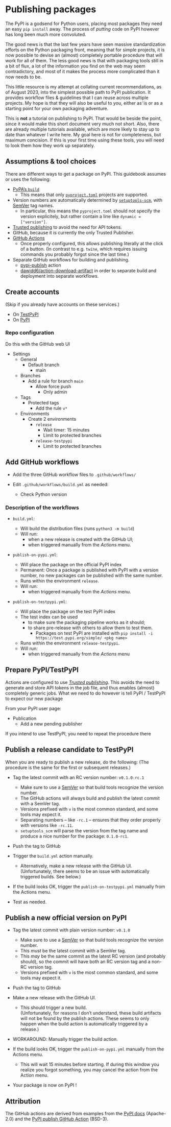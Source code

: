 
# Publishing packages

The PyPI is a godsend for Python users, placing most packages they need an easy `pip install` away.
The process of *putting* code on PyPI however has long been much more convoluted.

The good news is that the last few years have seen massive standardization efforts on the Python packaging front, meaning that for simple projects, it is now possible to devise an (almost) completely portable procedure that will work for all of them.
The less good news is that with packaging tools still in a bit of flux, a lot of the information you find on the web may seem contradictory, and most of it makes the process more complicated than it now needs to be.

This little resource is my attempt at collating current recommendations, as of August 2023, into the simplest possible path to PyPI publication. It provides workflow files & guidelines that I can reuse across multiple projects. My hope is that they will also be useful to you, either as⁻is or as a starting point for your own packaging adventure.

This is **not** a tutorial on publishing to PyPI. That would be beside the point, since it would make this short document very much not short. Also, there are already multiple tutorials available, which are more likely to stay up to date than whatever I write here. My goal here is not for completeness, but maximum concision. If this is your first time using these tools, you will need to look them how they work up separately.

## Assumptions & tool choices

There are different ways to get a package on PyPI. This guidebook assumes or uses the following:

- [PyPA’s `build`](https://pypa-build.readthedocs.io/en/latest/)
    + This means that only [`pyproject.toml`](https://setuptools.pypa.io/en/latest/userguide/pyproject_config.html) projects are supported.
- Version numbers are automatically determined by [`setuptools-scm`](https://github.com/pypa/setuptools_scm), with [SemVer](https://semver.org/) tag names.
    + In particular, this means the `pyproject.toml` should not specify the version explicitely, but rather contain a line like `dynamic = ["version"]`.
- [Trusted publishing](https://docs.pypi.org/trusted-publishers/using-a-publisher/) to avoid the need for API tokens.
- GitHub, because it is currently the only Trusted Publisher.
- [GitHub Actions](https://packaging.python.org/en/latest/guides/publishing-package-distribution-releases-using-github-actions-ci-cd-workflows/)
    + Once properly configured, this allows publishing literally at the click of a button. (In contrast to e.g. `twine`, which requires issuing commands you probably forgot since the last time.)
- Separate GitHub workflows for building and publishing.
    + [pypi-publish](https://github.com/marketplace/actions/pypi-publish) action
    + [dawidd6/action-download-artifact](https://github.com/dawidd6/action-download-artifact) in order to separate build and deployment into separate workflows.

## Create accounts

(Skip if you already have accounts on these services.)

- On [TestPyPI](https://test.pypi.org)
- On [PyPI](https://pypi.org/)

### Repo configuration

Do this with the GitHub web UI

- Settings
    - General
        - Default branch
            - main
    - Branches
        - Add a rule for branch `main`
            - Allow force push
                - Only admin
    - Tags
        - Protected tags
            - Add the rule `v*`
    - Environments
        - Create 2 environments
            - `release`
                - Wait timer: 15 minutes
                - Limit to protected branches
            - `release-testpypi`
                - Limit to protected branches

## Add GitHub workflows

- Add the three GitHub workflow files to `.github/workflows/`

- Edit `.github/workflows/build.yml` as needed:
    + Check Python version
    
### Description of the workflows

- `build.yml`:
    + Will build the distribution files (runs `python3 -m build`)
    + Will run:
        + when a new release is created with the GitHub UI;
        + when triggered manually from the *Actions* menu.

- `publish-on-pypi.yml`:
    + Will place the package on the official PyPI index
    + Permanent: Once a package is published with PyPI with a version number, no new packages can be published with the same number.
    + Runs within the environment `release`.
    + Will run:
        + when triggered manually from the *Actions* menu.

- `publish-on-testpypi.yml`:
    + Will place the package on the test PyPI index
    + The test index can be used
        + to make sure the packaging pipeline works as it should;
        + to share pre-release with others to allow them to test them.
            + Packages on test PyPI are installed with `pip install -i https://test.pypi.org/simple/ <pkg name>`
    + Runs within the environment `release-testpypi`.
    + Will run:
        + when triggered manually from the *Actions* menu
                
## Prepare PyPI/TestPyPI

Actions are configured to use [*Trusted publishing*](https://docs.pypi.org/trusted-publishers/using-a-publisher/). This avoids the need to generate and store API tokens in the job file, and thus enables (almost) completely generic jobs. What we need to do however is tell PyPI / TestPyPI to expect our new package

From your PyPI user page:

- Publication
    + Add a new pending publisher
    
If you intend to use TestPyPI, you need to repeat the procedure there

## Publish a release candidate to TestPyPI

When you are ready to publish a new release, do the following:
(The procedure is the same for the first or subsequent releases.)

- Tag the latest commit with an RC version number: `v0.1.0-rc.1`
  + Make sure to use a [SemVer](https://semver.org/) so that build tools recognize the version number.
  + The GitHub actions will always build and publish the latest commit with a SemVer tag.
  + Versions prefixed with `v` is the most common standard, and some tools may expect it.
  + Separating numbers – like `-rc.1` – ensures that they order properly with versions like `-rc.11`.
  + `setuptools_scm` will parse the version from the tag name and produce a nice number for the package: `0.1.0-rc1`.
  
- Push the tag to GitHub

- Trigger the `build.yml` action manually.
  + Alternatively, make a new release with the GitHub UI.  
    (Unfortunately, there seems to be an issue with automatically triggered builds. See below.)
  
- If the build looks OK, trigger the `publish-on-testpypi.yml` manually from the Actions menu.

- Test as needed.

## Publish a new official version on PyPI

- Tag the latest commit with plain version number: `v0.1.0`
  + Make sure to use a [SemVer](https://semver.org/) so that build tools recognize the version number.
  + This *must* be the latest commit with a SemVer tag.
  + This *may* be the same commit as the latest RC version (and probably should), so the commit will have both an RC version tag and a non-RC version tag.
  + Versions prefixed with `v` is the most common standard, and some tools may expect it.
  
- Push the tag to GitHub

- Make a new release with the GitHub UI.
  + This should trigger a new build.  
    (Unfortunately, for reasons I don’t understand, these build artifacts will not be found by the publish actions. These seems to only happen when the build action is automatically triggered by a release.)

- WORKAROUND: Manually trigger the build action.
  
- If the build looks OK, trigger the `publish-on-pypi.yml` manually from the Actions menu.
  + This will wait 15 minutes before starting. If during this window you realize you forgot something, you may cancel the action from the Action menu.

- Your package is now on PyPI !

## Attribution

The GitHub actions are derived from examples from the [PyPI docs](https://docs.pypi.org/trusted-publishers/using-a-publisher/) (Apache-2.0) and the [PyPI publish GitHub Action](https://github.com/marketplace/actions/pypi-publish#usage) (BSD-3).
